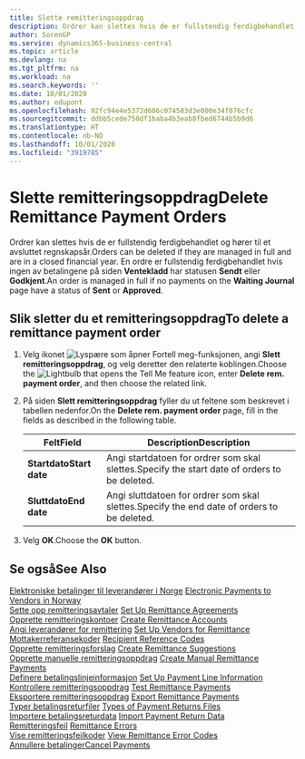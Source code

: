 ```yaml
---
title: Slette remitteringsoppdrag
description: Ordrer kan slettes hvis de er fullstendig ferdigbehandlet og hører til et avsluttet regnskapsår. En ordre er fullstendig ferdigbehandlet hvis ingen av betalingene på siden Ventekladd har statusen Sendt eller Godkjent.
author: SorenGP
ms.service: dynamics365-business-central
ms.topic: article
ms.devlang: na
ms.tgt_pltfrm: na
ms.workload: na
ms.search.keywords: ''
ms.date: 10/01/2020
ms.author: edupont
ms.openlocfilehash: 92fc94e4e5372d686c074583d3e000e34f076cfc
ms.sourcegitcommit: ddbb5cede750df1baba4b3eab8fbed6744b5b9d6
ms.translationtype: HT
ms.contentlocale: nb-NO
ms.lasthandoff: 10/01/2020
ms.locfileid: "3919785"
---
```

# <a name="delete-remittance-payment-orders"></a><span data-ttu-id="14257-104">Slette remitteringsoppdrag</span><span class="sxs-lookup"><span data-stu-id="14257-104">Delete Remittance Payment Orders</span></span>
<span data-ttu-id="14257-105">Ordrer kan slettes hvis de er fullstendig ferdigbehandlet og hører til et avsluttet regnskapsår.</span><span class="sxs-lookup"><span data-stu-id="14257-105">Orders can be deleted if they are managed in full and are in a closed financial year.</span></span> <span data-ttu-id="14257-106">En ordre er fullstendig ferdigbehandlet hvis ingen av betalingene på siden **Ventekladd** har statusen **Sendt** eller **Godkjent**.</span><span class="sxs-lookup"><span data-stu-id="14257-106">An order is managed in full if no payments on the **Waiting Journal** page have a status of **Sent** or **Approved**.</span></span>  

## <a name="to-delete-a-remittance-payment-order"></a><span data-ttu-id="14257-107">Slik sletter du et remitteringsoppdrag</span><span class="sxs-lookup"><span data-stu-id="14257-107">To delete a remittance payment order</span></span>  

1.  <span data-ttu-id="14257-108">Velg ikonet ![Lyspære som åpner Fortell meg-funksjonen](../../media/ui-search/search_small.png "Fortell hva du vil gjøre"), angi **Slett remitteringsoppdrag**, og velg deretter den relaterte koblingen.</span><span class="sxs-lookup"><span data-stu-id="14257-108">Choose the ![Lightbulb that opens the Tell Me feature](../../media/ui-search/search_small.png "Tell me what you want to do") icon, enter **Delete rem. payment order**, and then choose the related link.</span></span>  
2.  <span data-ttu-id="14257-109">På siden **Slett remitteringsoppdrag** fyller du ut feltene som beskrevet i tabellen nedenfor.</span><span class="sxs-lookup"><span data-stu-id="14257-109">On the **Delete rem. payment order** page, fill in the fields as described in the following table.</span></span>  

    |<span data-ttu-id="14257-110">Felt</span><span class="sxs-lookup"><span data-stu-id="14257-110">Field</span></span>|<span data-ttu-id="14257-111">Description</span><span class="sxs-lookup"><span data-stu-id="14257-111">Description</span></span>|  
    |---------------------------------|---------------------------------------|  
    |<span data-ttu-id="14257-112">**Startdato**</span><span class="sxs-lookup"><span data-stu-id="14257-112">**Start date**</span></span>|<span data-ttu-id="14257-113">Angi startdatoen for ordrer som skal slettes.</span><span class="sxs-lookup"><span data-stu-id="14257-113">Specify the start date of orders to be deleted.</span></span>|  
    |<span data-ttu-id="14257-114">**Sluttdato**</span><span class="sxs-lookup"><span data-stu-id="14257-114">**End date**</span></span>|<span data-ttu-id="14257-115">Angi sluttdatoen for ordrer som skal slettes.</span><span class="sxs-lookup"><span data-stu-id="14257-115">Specify the end date of orders to be deleted.</span></span>|  

3.  <span data-ttu-id="14257-116">Velg **OK**.</span><span class="sxs-lookup"><span data-stu-id="14257-116">Choose the **OK** button.</span></span>  

## <a name="see-also"></a><span data-ttu-id="14257-117">Se også</span><span class="sxs-lookup"><span data-stu-id="14257-117">See Also</span></span>  
 <span data-ttu-id="14257-118">[Elektroniske betalinger til leverandører i Norge](electronic-payments-to-vendors-in-norway.md) </span><span class="sxs-lookup"><span data-stu-id="14257-118">[Electronic Payments to Vendors in Norway](electronic-payments-to-vendors-in-norway.md) </span></span>  
 <span data-ttu-id="14257-119">[Sette opp remitteringsavtaler](how-to-set-up-remittance-agreements.md) </span><span class="sxs-lookup"><span data-stu-id="14257-119">[Set Up Remittance Agreements](how-to-set-up-remittance-agreements.md) </span></span>  
 <span data-ttu-id="14257-120">[Opprette remitteringskontoer](how-to-create-remittance-accounts.md) </span><span class="sxs-lookup"><span data-stu-id="14257-120">[Create Remittance Accounts](how-to-create-remittance-accounts.md) </span></span>  
 <span data-ttu-id="14257-121">[Angi leverandører for remittering](how-to-set-up-vendors-for-remittance.md) </span><span class="sxs-lookup"><span data-stu-id="14257-121">[Set Up Vendors for Remittance](how-to-set-up-vendors-for-remittance.md) </span></span>  
 <span data-ttu-id="14257-122">[Mottakerreferansekoder](recipient-reference-codes.md) </span><span class="sxs-lookup"><span data-stu-id="14257-122">[Recipient Reference Codes](recipient-reference-codes.md) </span></span>  
 <span data-ttu-id="14257-123">[Opprette remitteringsforslag](how-to-create-remittance-suggestions.md) </span><span class="sxs-lookup"><span data-stu-id="14257-123">[Create Remittance Suggestions](how-to-create-remittance-suggestions.md) </span></span>  
 <span data-ttu-id="14257-124">[Opprette manuelle remitteringsoppdrag](how-to-create-manual-remittance-payments.md) </span><span class="sxs-lookup"><span data-stu-id="14257-124">[Create Manual Remittance Payments](how-to-create-manual-remittance-payments.md) </span></span>  
 <span data-ttu-id="14257-125">[Definere betalingslinjeinformasjon](how-to-set-up-payment-line-information.md) </span><span class="sxs-lookup"><span data-stu-id="14257-125">[Set Up Payment Line Information](how-to-set-up-payment-line-information.md) </span></span>  
 <span data-ttu-id="14257-126">[Kontrollere remitteringsoppdrag](how-to-test-remittance-payments.md) </span><span class="sxs-lookup"><span data-stu-id="14257-126">[Test Remittance Payments](how-to-test-remittance-payments.md) </span></span>  
 <span data-ttu-id="14257-127">[Eksportere remitteringsoppdrag](how-to-export-remittance-payments.md) </span><span class="sxs-lookup"><span data-stu-id="14257-127">[Export Remittance Payments](how-to-export-remittance-payments.md) </span></span>  
 <span data-ttu-id="14257-128">[Typer betalingsreturfiler](types-of-payment-returns-files.md) </span><span class="sxs-lookup"><span data-stu-id="14257-128">[Types of Payment Returns Files](types-of-payment-returns-files.md) </span></span>  
 <span data-ttu-id="14257-129">[Importere betalingsreturdata](how-to-import-payment-return-data.md) </span><span class="sxs-lookup"><span data-stu-id="14257-129">[Import Payment Return Data](how-to-import-payment-return-data.md) </span></span>  
 <span data-ttu-id="14257-130">[Remitteringsfeil](remittance-errors.md) </span><span class="sxs-lookup"><span data-stu-id="14257-130">[Remittance Errors](remittance-errors.md) </span></span>  
 <span data-ttu-id="14257-131">[Vise remitteringsfeilkoder](how-to-view-remittance-error-codes.md) </span><span class="sxs-lookup"><span data-stu-id="14257-131">[View Remittance Error Codes](how-to-view-remittance-error-codes.md) </span></span>  
 [<span data-ttu-id="14257-132">Annullere betalinger</span><span class="sxs-lookup"><span data-stu-id="14257-132">Cancel Payments</span></span>](how-to-cancel-payments.md)
